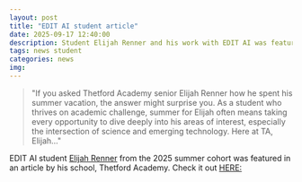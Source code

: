 ```yaml
---
layout: post
title: "EDIT AI student article"
date: 2025-09-17 12:40:00
description: Student Elijah Renner and his work with EDIT AI was featured in an article by his High School.
tags: news student
categories: news
img:
---
```



>"If you asked Thetford Academy senior Elijah Renner how he spent his summer vacation, the answer might surprise you. As a student who thrives on academic challenge, summer for Elijah often means taking every opportunity to dive deeply into his areas of interest, especially the intersection of science and emerging technology. Here at TA, Elijah..."

EDIT AI student [Elijah Renner](https://ben-m-7.github.io/editai_internship/people/HS_Elijah_Renner/) from the 2025 summer cohort was featured in an article by his school, Thetford Academy. Check it out [HERE:](https://thetfordacademy.org/2025/09/student-spotlight-elijah-renner-26-explores-ai-applications-in-medicine/)